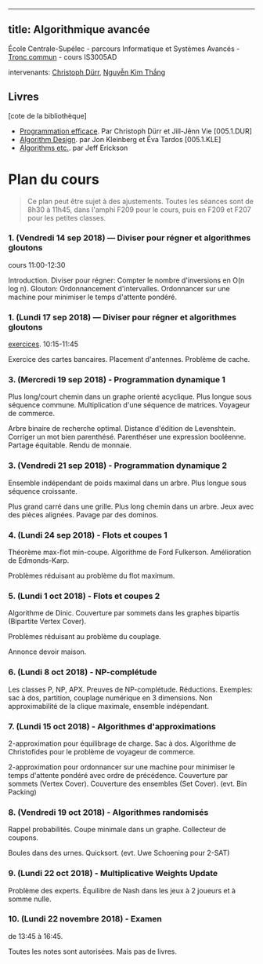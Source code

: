  ---
title: Algorithmique avancée
---

École Centrale-Supélec - parcours Informatique et Systèmes Avancés - [Tronc commun](http://www.isia.ecp.fr/welcome_to_www_ecp_fr_cms_site_isia/isia___formation/cours_tronc_commun) - cours IS3005AD

intervenants: [Christoph Dürr](http://www-desir.lip6.fr/~durrc/), [Nguyễn Kim Thắng](https://www.ibisc.univ-evry.fr/~thang/)

## Livres

[cote de la bibliothèque]

- [Programmation efficace](http://tryalgo.org/book/). Par Christoph Dürr et Jill-Jênn Vie [005.1.DUR]
- [Algorithm Design](http://www.cs.princeton.edu/~wayne/kleinberg-tardos/). par Jon Kleinberg et Éva Tardos [005.1.KLE]
- [Algorithms etc.](http://jeffe.cs.illinois.edu/teaching/algorithms/). par Jeff Erickson

# Plan du cours

> Ce plan peut être sujet à des ajustements.
> Toutes les séances sont de 8h30 à 11h45, dans l'amphi F209 pour le cours, puis en F209 et F207 pour les petites classes.

### 1. (Vendredi 14 sep 2018) — Diviser pour régner et algorithmes gloutons

cours 11:00-12:30

Introduction.  Diviser pour régner: Compter le nombre d'inversions en O(n log n).
Glouton: Ordonnancement d'intervalles.  Ordonnancer sur une machine pour minimiser le temps d'attente pondéré.

### 1. (Lundi 17 sep 2018) — Diviser pour régner et algorithmes gloutons

[exercices](pc1/pc1.pdf). 10:15-11:45

Exercice des cartes bancaires.
Placement d'antennes.
Problème de cache.

### 3. (Mercredi 19 sep 2018) - Programmation dynamique 1

Plus long/court chemin dans un graphe orienté acyclique.
Plus longue sous séquence commune.
Multiplication d'une séquence de matrices.
Voyageur de commerce.


Arbre binaire de recherche optimal.
Distance d'édition de Levenshtein.
Corriger un mot bien parenthésé.
Parenthéser une expression booléenne.
Partage équitable.
Rendu de monnaie.

### 3. (Vendredi 21 sep 2018) - Programmation dynamique 2

Ensemble indépendant de poids maximal dans un arbre.
Plus longue sous séquence croissante.

Plus grand carré dans une grille.
Plus long chemin dans un arbre.
Jeux avec des pièces alignées.
Pavage par des dominos.

### 4. (Lundi 24 sep 2018) - Flots et coupes 1

Théorème max-flot min-coupe.
Algorithme de Ford Fulkerson.
Amélioration de Edmonds-Karp.

Problèmes réduisant au problème du flot maximum.

### 5. (Lundi 1 oct 2018) - Flots et coupes 2

Algorithme de Dinic.
Couverture par sommets dans les graphes bipartis (Bipartite Vertex Cover).

Problèmes réduisant au problème du couplage.

Annonce devoir maison.

### 6. (Lundi 8 oct 2018) - NP-complétude

Les classes P, NP, APX.  Preuves de NP-complétude.
Réductions.
Exemples: sac à dos, partition, couplage numérique en 3 dimensions.
Non approximabilité de la clique maximale, ensemble indépendant.

### 7. (Lundi 15 oct 2018) - Algorithmes d'approximations

2-approximation pour équilibrage de charge.
Sac à dos.
Algorithme de Christofides pour le problème de voyageur de commerce.

2-approximation pour ordonnancer sur une machine pour minimiser le temps d'attente pondéré avec ordre de précédence.
Couverture par sommets (Vertex Cover).
Couverture des ensembles (Set Cover).
(evt. Bin Packing)

### 8. (Vendredi 19 oct 2018) - Algorithmes randomisés

Rappel probabilités.
Coupe minimale dans un graphe.
Collecteur de coupons.

Boules dans des urnes.
Quicksort. (evt. Uwe Schoening pour 2-SAT)

### 9. (Lundi 22 oct 2018) - Multiplicative Weights Update

Problème des experts.
Équilibre de Nash dans les jeux à 2 joueurs et à somme nulle.

### 10. (Lundi 22 novembre 2018) - Examen

de 13:45  à  16:45.

Toutes les notes sont autorisées.  Mais pas de livres.
